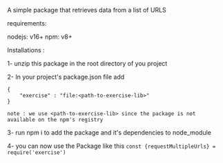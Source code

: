 A simple package that retrieves data from a list of URLS

requirements:

nodejs: v16+
npm: v8+

Installations :

1- unzip this package in the root directory of you project

2- In your project's package.json file add
    
    {
        "exercise" : "file:<path-to-exercise-lib>"
    }
    
    note : we use <path-to-exercise-lib> since the package is not available on the npm's registry
    
   
3-  run npm i to add the package and it's dependencies to node_module
    
4-  you can now use the Package like this  `const {requestMultipleUrls} = require('exercise')`
